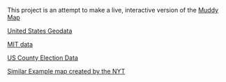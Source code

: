 This project is an attempt to make a live, interactive version of the [Muddy Map](https://stemlounge.com/muddy-america-color-balancing-trumps-election-map-infographic/)

 [United States Geodata](https://tigerweb.geo.census.gov/arcgis/rest/services/TIGERweb/State_County/MapServer/)

[MIT data](https://electionlab.mit.edu/data)

[US County Election Data](https://github.com/tonmcg/US_County_Level_Election_Results_08-16)

[Similar Example map created by the NYT](https://www.nytimes.com/interactive/2018/upshot/election-2016-voting-precinct-maps.html#5.84/41.13/-79.36)



